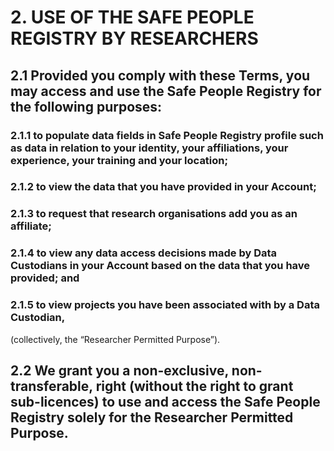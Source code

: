 # 2. USE OF THE SAFE PEOPLE REGISTRY BY RESEARCHERS

## 2.1 Provided you comply with these Terms, you may access and use the Safe People Registry for the following purposes:

### 2.1.1 to populate data fields in Safe People Registry profile such as data in relation to your identity, your affiliations, your experience, your training and your location;

### 2.1.2 to view the data that you have provided in your Account;

### 2.1.3 to request that research organisations add you as an affiliate;

### 2.1.4 to view any data access decisions made by Data Custodians in your Account based on the data that you have provided; and

### 2.1.5 to view projects you have been associated with by a Data Custodian,

(collectively, the “Researcher Permitted Purpose”).

## 2.2 We grant you a non-exclusive, non-transferable, right (without the right to grant sub-licences) to use and access the Safe People Registry solely for the Researcher Permitted Purpose.
